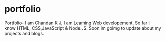 # portfolio
Portfolio- I am Chandan K J, I am Learning Web developement.
So far i know HTML, CSS,JavaScript & Node.JS.
Soon im goimg to update about my projects and blogs.
